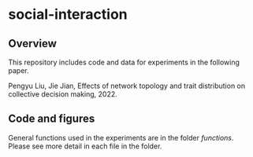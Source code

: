 # social-interaction

## Overview

This repository includes code and data for experiments in the following paper. 

Pengyu Liu, Jie Jian, Effects of network topology and trait distribution on collective decision making, 2022.

## Code and figures

General functions used in the experiments are in the folder *functions*. Please see more detail in each file in the folder.
